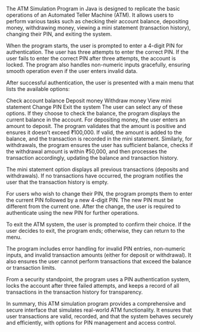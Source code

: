 The ATM Simulation Program in Java is designed to replicate the basic operations of an Automated Teller Machine (ATM). It allows users to perform various tasks such as checking their account balance, depositing money, withdrawing money, viewing a mini statement (transaction history), changing their PIN, and exiting the system.

When the program starts, the user is prompted to enter a 4-digit PIN for authentication. The user has three attempts to enter the correct PIN. If the user fails to enter the correct PIN after three attempts, the account is locked. The program also handles non-numeric inputs gracefully, ensuring smooth operation even if the user enters invalid data.

After successful authentication, the user is presented with a main menu that lists the available options:

Check account balance
Deposit money
Withdraw money
View mini statement
Change PIN
Exit the system
The user can select any of these options. If they choose to check the balance, the program displays the current balance in the account. For depositing money, the user enters an amount to deposit. The program validates that the amount is positive and ensures it doesn’t exceed ₹100,000. If valid, the amount is added to the balance, and the transaction is recorded in the mini statement. Similarly, for withdrawals, the program ensures the user has sufficient balance, checks if the withdrawal amount is within ₹50,000, and then processes the transaction accordingly, updating the balance and transaction history.

The mini statement option displays all previous transactions (deposits and withdrawals). If no transactions have occurred, the program notifies the user that the transaction history is empty.

For users who wish to change their PIN, the program prompts them to enter the current PIN followed by a new 4-digit PIN. The new PIN must be different from the current one. After the change, the user is required to authenticate using the new PIN for further operations.

To exit the ATM system, the user is prompted to confirm their choice. If the user decides to exit, the program ends; otherwise, they can return to the menu.

The program includes error handling for invalid PIN entries, non-numeric inputs, and invalid transaction amounts (either for deposit or withdrawal). It also ensures the user cannot perform transactions that exceed the balance or transaction limits.

From a security standpoint, the program uses a PIN authentication system, locks the account after three failed attempts, and keeps a record of all transactions in the transaction history for transparency.

In summary, this ATM simulation program provides a comprehensive and secure interface that simulates real-world ATM functionality. It ensures that user transactions are valid, recorded, and that the system behaves securely and efficiently, with options for PIN management and access control.
